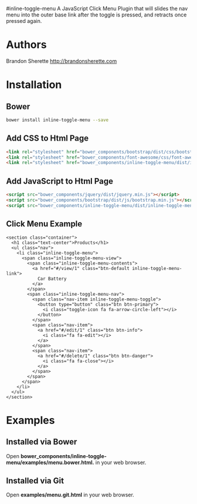 #inline-toggle-menu
A JavaScript Click Menu Plugin that will slides the nav menu into the outer base link after the toggle is pressed, and retracts once pressed again.

# Authors
Brandon Sherette <http://brandonsherette.com>

# Installation

## Bower
```bash
bower install inline-toggle-menu --save
```

## Add CSS to Html Page
```html
<link rel="stylesheet" href="bower_components/bootstrap/dist/css/bootstrap.min.css">
<link rel="stylesheet" href="bower_components/font-awesome/css/font-awesome.min.css">
<link rel="stylesheet" href="bower_components/inline-toggle-menu/dist/inline-toggle-menu.min.css">
```

## Add JavaScript to Html Page
```html
<script src="bower_components/jquery/dist/jquery.min.js"></script>
<script src="bower_components/bootstrap/dist/js/bootstrap.min.js"></script>
<script src="bower_components/inline-toggle-menu/dist/inline-toggle-menu.min.js"></script>
```

## Click Menu Example
```
<section class="container">
  <h1 class="text-center">Products</h1>
  <ul class="nav">
    <li class="inline-toggle-menu">
      <span class="inline-toggle-menu-view">
        <span class="inline-toggle-menu-contents">
          <a href="#/view/1" class="btn-default inline-toggle-menu-link">
            Car Battery
          </a>
        </span>
        <span class="inline-toggle-menu-nav">
          <span class="nav-item inline-toggle-menu-toggle">
            <button type="button" class="btn btn-primary">
              <i class="toggle-icon fa fa-arrow-circle-left"></i>
            </button>
          </span>
          <span class="nav-item">
            <a href="#/edit/1" class="btn btn-info">
              <i class="fa fa-edit"></i>
            </a>
          </span>
          <span class="nav-item">
            <a href="#/delete/1" class="btn btn-danger">
              <i class="fa fa-close"></i>
            </a>
          </span>
        </span>
      </span>
    </li>
  </ul>
</section>
```
# Examples

## Installed via Bower
Open **bower_components/inline-toggle-menu/examples/menu.bower.html.** in your web browser.

## Installed via Git
Open **examples/menu.git.html** in your web browser.

